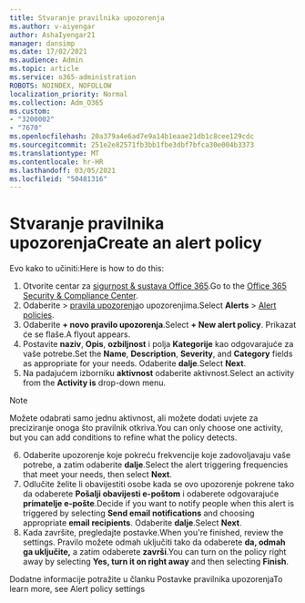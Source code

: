 ```yaml
---
title: Stvaranje pravilnika upozorenja
ms.author: v-aiyengar
author: AshaIyengar21
manager: dansimp
ms.date: 17/02/2021
ms.audience: Admin
ms.topic: article
ms.service: o365-administration
ROBOTS: NOINDEX, NOFOLLOW
localization_priority: Normal
ms.collection: Adm_O365
ms.custom:
- "3200002"
- "7670"
ms.openlocfilehash: 20a379a4e6ad7e9a14b1eaae21db1c8cee129cdc
ms.sourcegitcommit: 251e2e82571fb3bb1fbe3dbf7bfca30e004b3373
ms.translationtype: MT
ms.contentlocale: hr-HR
ms.lasthandoff: 03/05/2021
ms.locfileid: "50481316"
---
```

# <a name="create-an-alert-policy"></a><span data-ttu-id="a24a0-102">Stvaranje pravilnika upozorenja</span><span class="sxs-lookup"><span data-stu-id="a24a0-102">Create an alert policy</span></span>

<span data-ttu-id="a24a0-103">Evo kako to učiniti:</span><span class="sxs-lookup"><span data-stu-id="a24a0-103">Here is how to do this:</span></span>

1. <span data-ttu-id="a24a0-104">Otvorite centar za [sigurnost & sustava Office 365](https://go.microsoft.com/fwlink/p/?linkid=2077143).</span><span class="sxs-lookup"><span data-stu-id="a24a0-104">Go to the [Office 365 Security & Compliance Center](https://go.microsoft.com/fwlink/p/?linkid=2077143).</span></span>
1. <span data-ttu-id="a24a0-105">Odaberite   >  [pravila upozorenja](https://go.microsoft.com/fwlink/?linkid=2103208)o upozorenjima.</span><span class="sxs-lookup"><span data-stu-id="a24a0-105">Select **Alerts** > [Alert policies](https://go.microsoft.com/fwlink/?linkid=2103208).</span></span>
1. <span data-ttu-id="a24a0-106">Odaberite **+ novo pravilo upozorenja**.</span><span class="sxs-lookup"><span data-stu-id="a24a0-106">Select **+ New alert policy**.</span></span> <span data-ttu-id="a24a0-107">Prikazat će se flaše.</span><span class="sxs-lookup"><span data-stu-id="a24a0-107">A flyout appears.</span></span>
1. <span data-ttu-id="a24a0-108">Postavite **naziv**, **Opis**, **ozbiljnost** i polja **Kategorije** kao odgovarajuće za vaše potrebe.</span><span class="sxs-lookup"><span data-stu-id="a24a0-108">Set the **Name**, **Description**, **Severity**, and **Category** fields as appropriate for your needs.</span></span> <span data-ttu-id="a24a0-109">Odaberite **dalje**.</span><span class="sxs-lookup"><span data-stu-id="a24a0-109">Select **Next**.</span></span>
1. <span data-ttu-id="a24a0-110">Na padajućem izborniku **aktivnost** odaberite aktivnost.</span><span class="sxs-lookup"><span data-stu-id="a24a0-110">Select an activity from the **Activity is** drop-down menu.</span></span>
> [!NOTE]
>  <span data-ttu-id="a24a0-111">Možete odabrati samo jednu aktivnost, ali možete dodati uvjete za preciziranje onoga što pravilnik otkriva.</span><span class="sxs-lookup"><span data-stu-id="a24a0-111">You can only choose one activity, but you can add conditions to refine what the policy detects.</span></span>
6. <span data-ttu-id="a24a0-112">Odaberite upozorenje koje pokreću frekvencije koje zadovoljavaju vaše potrebe, a zatim odaberite **dalje**.</span><span class="sxs-lookup"><span data-stu-id="a24a0-112">Select the alert triggering frequencies that meet your needs, then select **Next**.</span></span>
7. <span data-ttu-id="a24a0-113">Odlučite želite li obavijestiti osobe kada se ovo upozorenje pokrene tako da odaberete **Pošalji obavijesti e-poštom** i odaberete odgovarajuće **primatelje e-pošte**.</span><span class="sxs-lookup"><span data-stu-id="a24a0-113">Decide if you want to notify people when this alert is triggered by selecting **Send email notifications** and choosing appropriate **email recipients**.</span></span> <span data-ttu-id="a24a0-114">Odaberite **dalje**.</span><span class="sxs-lookup"><span data-stu-id="a24a0-114">Select **Next**.</span></span>
8. <span data-ttu-id="a24a0-115">Kada završite, pregledajte postavke.</span><span class="sxs-lookup"><span data-stu-id="a24a0-115">When you're finished, review the settings.</span></span> <span data-ttu-id="a24a0-116">Pravilo možete odmah uključiti tako da odaberete **da, odmah ga uključite,** a zatim odaberete **završi**.</span><span class="sxs-lookup"><span data-stu-id="a24a0-116">You can turn on the policy right away by selecting **Yes, turn it on right away** and then selecting **Finish**.</span></span>

<span data-ttu-id="a24a0-117">Dodatne informacije potražite u članku Postavke pravilnika upozorenja</span><span class="sxs-lookup"><span data-stu-id="a24a0-117">To learn more, see Alert policy settings</span></span>

